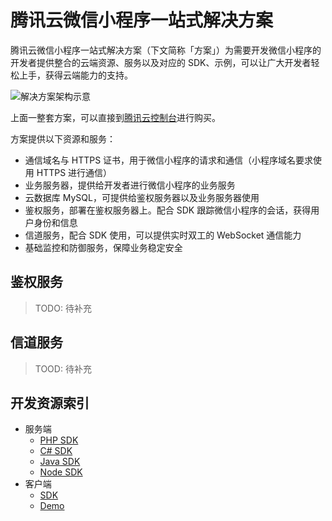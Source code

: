 腾讯云微信小程序一站式解决方案
============================

腾讯云微信小程序一站式解决方案（下文简称「方案」）为需要开发微信小程序的开发者提供整合的云端资源、服务以及对应的 SDK、示例，可以让广大开发者轻松上手，获得云端能力的支持。

![解决方案架构示意](https://cloud.githubusercontent.com/assets/1901286/19711936/1d94d934-9b6c-11e6-9771-1d414dfc1c44.png)

上面一整套方案，可以直接到[腾讯云控制台](https://console.qcloud.com/la)进行购买。

方案提供以下资源和服务：

* 通信域名与 HTTPS 证书，用于微信小程序的请求和通信（小程序域名要求使用 HTTPS 进行通信）
* 业务服务器，提供给开发者进行微信小程序的业务服务
* 云数据库 MySQL，可提供给鉴权服务器以及业务服务器使用
* 鉴权服务，部署在鉴权服务器上。配合 SDK 跟踪微信小程序的会话，获得用户身份和信息
* 信道服务，配合 SDK 使用，可以提供实时双工的 WebSocket 通信能力
* 基础监控和防御服务，保障业务稳定安全

## 鉴权服务

> TODO: 待补充

## 信道服务

> TOOD: 待补充

## 开发资源索引

* 服务端
    - [PHP SDK](https://github.com/tencentyun/weapp-php-server-sdk)
    - [C# SDK](https://github.com/tencentyun/weapp-csharp-server-sdk)
    - [Java SDK](https://github.com/tencentyun/weapp-java-server-sdk)
    - [Node SDK](https://github.com/tencentyun/weapp-node-server-sdk)
* 客户端
    - [SDK](https://github.com/tencentyun/weapp-client-sdk)
    - [Demo](https://github.com/tencentyun/weapp-client-demo)

